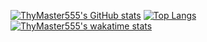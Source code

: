 [![ThyMaster555's GitHub stats](https://github-readme-stats.vercel.app/api?username=mastertar&count_private=true&show_icons=true)](https://github.com/mastertar/github-readme-stats)
[![Top Langs](https://github-readme-stats.vercel.app/api/top-langs/?username=mastertar&langs_count=10&layout=compact)](https://github.com/mastertar/github-readme-stats)
[![ThyMaster555's wakatime stats](https://github-readme-stats.vercel.app/api/wakatime?username=mastertar)](https://github.com/mastertar/github-readme-stats)
